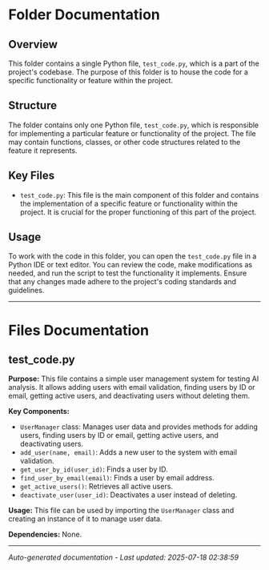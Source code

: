 # Folder Documentation

## Overview
This folder contains a single Python file, `test_code.py`, which is a part of the project's codebase. The purpose of this folder is to house the code for a specific functionality or feature within the project.

## Structure
The folder contains only one Python file, `test_code.py`, which is responsible for implementing a particular feature or functionality of the project. The file may contain functions, classes, or other code structures related to the feature it represents.

## Key Files
- `test_code.py`: This file is the main component of this folder and contains the implementation of a specific feature or functionality within the project. It is crucial for the proper functioning of this part of the project.

## Usage
To work with the code in this folder, you can open the `test_code.py` file in a Python IDE or text editor. You can review the code, make modifications as needed, and run the script to test the functionality it implements. Ensure that any changes made adhere to the project's coding standards and guidelines.

---

# Files Documentation

## test_code.py

**Purpose:** This file contains a simple user management system for testing AI analysis. It allows adding users with email validation, finding users by ID or email, getting active users, and deactivating users without deleting them.

**Key Components:**
- `UserManager` class: Manages user data and provides methods for adding users, finding users by ID or email, getting active users, and deactivating users.
- `add_user(name, email)`: Adds a new user to the system with email validation.
- `get_user_by_id(user_id)`: Finds a user by ID.
- `find_user_by_email(email)`: Finds a user by email address.
- `get_active_users()`: Retrieves all active users.
- `deactivate_user(user_id)`: Deactivates a user instead of deleting.

**Usage:** This file can be used by importing the `UserManager` class and creating an instance of it to manage user data.

**Dependencies:** None.

---
*Auto-generated documentation - Last updated: 2025-07-18 02:38:59*
